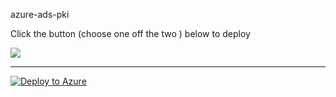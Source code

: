 azure-ads-pki

Click the button (choose one off the two ) below to deploy

<a href="https://portal.azure.com/#create/Microsoft.Template/uri/https://raw.githubusercontent.com/dkjsj/azure-ads-pki/master/azuredeploy.json" target="_blank">
    <img src="http://azuredeploy.net/deploybutton.png"/>
</a>

<hr>

[![Deploy to Azure](https://azuredeploy.net/deploybutton.svg)](https://azuredeploy.net/)

